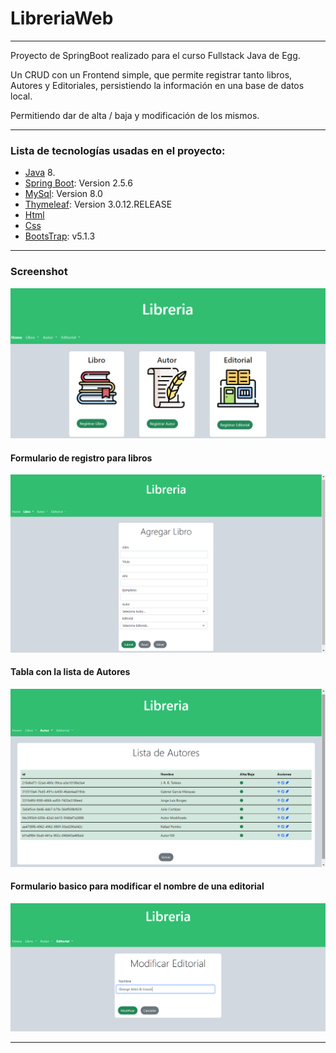 # LibreriaWeb
***
Proyecto de SpringBoot realizado para el curso Fullstack Java de Egg.

Un CRUD con un Frontend simple, que permite registrar tanto libros, Autores y Editoriales, persistiendo la información en una base de datos local. 

Permitiendo dar de alta / baja y modificación de los mismos.

***

### Lista de tecnologías usadas en el proyecto:
* [Java](https://www.java.com/es/download/help/java8_es.html) 8. 
* [Spring Boot](https://spring.io/): Version 2.5.6
* [MySql](https://www.mysql.com/): Version 8.0
* [Thymeleaf](https://www.thymeleaf.org/index.html): Version 3.0.12.RELEASE
* [Html](https://developer.mozilla.org/es/docs/Web/HTML)
* [Css](https://developer.mozilla.org/es/docs/Web/CSS)
* [BootsTrap](https://getbootstrap.com/): v5.1.3

***
### Screenshot
![Index](https://github.com/herrera-felipe/LibreriaWeb/blob/main/screenshots/Home.png?raw=true)
#### Formulario de registro para libros
![libro](https://github.com/herrera-felipe/LibreriaWeb/blob/main/screenshots/registroLibro.png?raw=true)
#### Tabla con la lista de Autores
![autor](https://github.com/herrera-felipe/LibreriaWeb/blob/main/screenshots/listaAutor.png?raw=true)
#### Formulario basico para modificar el nombre de una editorial
![mod](https://github.com/herrera-felipe/LibreriaWeb/blob/main/screenshots/mod.png?raw=true)

***
